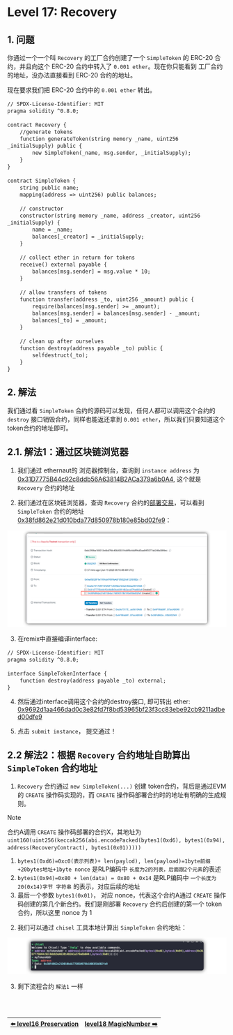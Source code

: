 # Level 17: Recovery

## 1. 问题

你通过一个一个叫 `Recovery` 的工厂合约创建了一个 `SimpleToken` 的 ERC-20 合约，并且向这个 ERC-20 合约中转入了 `0.001 ether`。现在你只能看到 工厂合约 的地址，没办法直接看到 ERC-20 合约的地址。

现在要求我们把 ERC-20 合约中的 `0.001 ether` 转出。

```solidity
// SPDX-License-Identifier: MIT
pragma solidity ^0.8.0;

contract Recovery {
    //generate tokens
    function generateToken(string memory _name, uint256 _initialSupply) public {
        new SimpleToken(_name, msg.sender, _initialSupply);
    }
}

contract SimpleToken {
    string public name;
    mapping(address => uint256) public balances;

    // constructor
    constructor(string memory _name, address _creator, uint256 _initialSupply) {
        name = _name;
        balances[_creator] = _initialSupply;
    }

    // collect ether in return for tokens
    receive() external payable {
        balances[msg.sender] = msg.value * 10;
    }

    // allow transfers of tokens
    function transfer(address _to, uint256 _amount) public {
        require(balances[msg.sender] >= _amount);
        balances[msg.sender] = balances[msg.sender] - _amount;
        balances[_to] = _amount;
    }

    // clean up after ourselves
    function destroy(address payable _to) public {
        selfdestruct(_to);
    }
}
```

## 2. 解法

我们通过看 `SimpleToken` 合约的源码可以发现，任何人都可以调用这个合约的 `destroy` 接口销毁合约，同样也能返还拿到 `0.001 ether`，所以我们只要知道这个 token合约的地址即可。


## 2.1. 解法1：通过区块链浏览器

1. 我们通过 ethernaut的 浏览器控制台，查询到 `instance address` 为 [0x31D7775B44c92c8ddb56A63814B2ACa379a6b0A4](https://sepolia.etherscan.io/address/0x31D7775B44c92c8ddb56A63814B2ACa379a6b0A4#internaltx), 这个就是 `Recovery` 合约的地址

2. 我们通过在区块链浏览器，查询 `Recovery` 合约的[部署交易](https://sepolia.etherscan.io/tx/0xdc290ba183013e6bd7fdc40b300314d4f8c4ddf96d5aa84f5577ab248a58fdec)，可以看到 `SimpleToken` 合约的地址[0x38fd862e21d010bda77d850978b180e85bd02fe9](https://sepolia.etherscan.io/address/0x38fd862e21d010bda77d850978b180e85bd02fe9)：

![](../../resources/img/level17/explorer.png)

3. 在remix中直接编译interface:

```solidity
// SPDX-License-Identifier: MIT
pragma solidity ^0.8.0;

interface SimpleTokenInterface {
    function destroy(address payable _to) external;
}
```

4.  然后通过interface调用这个合约的destroy接口, 即可转出 ether: [0x9692d1aa466dad0c3e82fd7f8bd53965bf23f3cc83ebe92cb9211adbed00dfe9](https://sepolia.etherscan.io/tx/0x9692d1aa466dad0c3e82fd7f8bd53965bf23f3cc83ebe92cb9211adbed00dfe9)

5. 点击 `submit instance`， 提交通过！

## 2.2 解法2：根据 `Recovery` 合约地址自助算出 `SimpleToken` 合约地址

1. `Recovery` 合约通过 `new SimpleToken(...)` 创建 token合约，背后是通过EVM的 `CREATE` 操作码实现的，而 `CREATE` 操作码部署合约时的地址有明确的生成规则。

> [!NOTE]
> 合约A调用 `CREATE` 操作码部署的合约X，其地址为 `uint160(uint256(keccak256(abi.encodePacked(bytes1(0xd6), bytes1(0x94), address(RecoveryContract), bytes1(0x01)))))`
> 1. `bytes1(0xd6)=0xc0(表示列表)+ len(paylod), len(payload)=1byte前缀+20bytes地址+1byte nonce` 是RLP编码中 `长度为2的列表，后面跟2个元素`的表述
> 2. `bytes1(0x94)=0x80 + len(data) = 0x80 + 0x14` 是RLP编码中 `一个长度为 20(0x14)字节 字符串` 的表示，对应后续的地址
> 3. 最后一个参数 `bytes1(0x01)`， 对应 nonce，代表这个合约A通过 `CREATE` 操作码创建的第几个新合约。我们是刚部署 `Recovery` 合约后创建的第一个 token合约，所以这里 nonce 为 1

2. 我们可以通过 `chisel` 工具本地计算出 `SimpleToken` 合约地址：

![](../../resources/img/level17/create_chisel2.png)

3. 剩下流程合约 `解法1` 一样


<br/>
<br/>

| [⬅️ level16 Preservation](../level16_preservation/README.md) | [level18 MagicNumber ➡️](../level18_magicnumber/README.md) |
|:------------------------------|--------------------------:|
